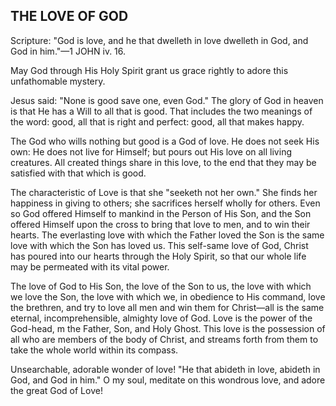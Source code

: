 ## THE LOVE OF GOD ##

Scripture: "God is love, and he that dwelleth in love dwelleth in God, and God in him."—1 JOHN iv. 16.



May God through His Holy Spirit grant us grace rightly to adore this unfathomable mystery.



Jesus said: "None is good save one, even God." The glory of God in heaven is that He has a Will to all that is good. That includes the two meanings of the word: good, all that is right and perfect: good, all that makes happy.



The God who wills nothing but good is a God of love. He does not seek His own: He does not live for Himself; but pours out His love on all living creatures. All created things share in this love, to the end that they may be satisfied with that which is good.



The characteristic of Love is that she "seeketh not her own." She finds her happiness in giving to others; she sacrifices herself wholly for others. Even so God offered Himself to mankind in the Person of His Son, and the Son offered Himself upon the cross to bring that love to men, and to win their hearts. The everlasting love with which the Father loved the Son is the same love with which the Son has loved us. This self-same love of God, Christ has poured into our hearts through the Holy Spirit, so that our whole life may be permeated with its vital power.



The love of God to His Son, the love of the Son to us, the love with which we love the Son, the love with which we, in obedience to His command, love the brethren, and try to love all men and win them for Christ—all is the same eternal, incomprehensible, almighty love of God. Love is the power of the God-head, m the Father, Son, and Holy Ghost. This love is the possession of all who are members of the body of Christ, and streams forth from them to take the whole world within its compass.



Unsearchable, adorable wonder of love! "He that abideth in love, abideth in God, and God in him." O my soul, meditate on this wondrous love, and adore the great God of Love!

